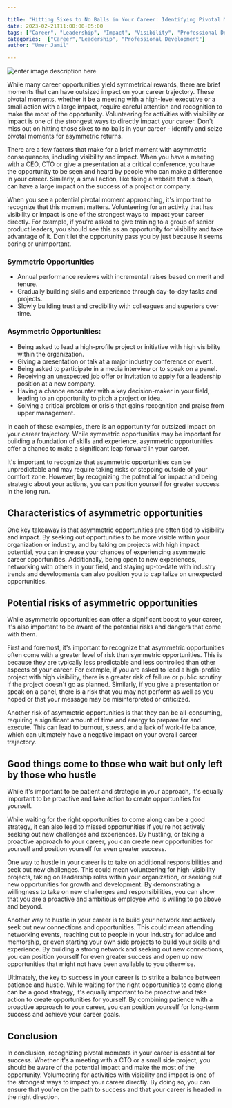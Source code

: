 ```yaml
---

title: "Hitting Sixes to No Balls in Your Career: Identifying Pivotal Moments for Asymmetric Returns"
date: 2023-02-21T11:00:00+05:00
tags: ["Career", "Leadership", "Impact", "Visibility", "Professional Development"]
categories:  ["Career","Leadership", "Professional Development"]
author: "Umer Jamil"

---
```


![enter image description here](https://images.unsplash.com/photo-1581325649830-ebaa2e66946a?ixlib=rb-4.0.3&ixid=MnwxMjA3fDB8MHxwaG90by1wYWdlfHx8fGVufDB8fHx8&auto=format&fit=crop&w=1470&q=80)

While many career opportunities yield symmetrical rewards, there are brief moments that can have outsized impact on your career trajectory. These pivotal moments, whether it be a meeting with a high-level executive or a small action with a large impact, require careful attention and recognition to make the most of the opportunity. Volunteering for activities with visibility or impact is one of the strongest ways to directly impact your career. Don't miss out on hitting those sixes to no balls in your career - identify and seize pivotal moments for asymmetric returns.  

There are a few factors that make for a brief moment with asymmetric consequences, including visibility and impact. When you have a meeting with a CEO, CTO or give a presentation at a critical conference, you have the opportunity to be seen and heard by people who can make a difference in your career. Similarly, a small action, like fixing a website that is down, can have a large impact on the success of a project or company.

When you see a potential pivotal moment approaching, it's important to recognize that this moment matters. Volunteering for an activity that has visibility or impact is one of the strongest ways to impact your career directly. For example, if you're asked to give training to a group of senior product leaders, you should see this as an opportunity for visibility and take advantage of it. Don't let the opportunity pass you by just because it seems boring or unimportant.

### Symmetric Opportunities

-   Annual performance reviews with incremental raises based on merit and tenure.
-   Gradually building skills and experience through day-to-day tasks and projects.    
-   Slowly building trust and credibility with colleagues and superiors over time.
  
### Asymmetric Opportunities:

-   Being asked to lead a high-profile project or initiative with high visibility within the organization.
-   Giving a presentation or talk at a major industry conference or event.
-   Being asked to participate in a media interview or to speak on a panel.
-   Receiving an unexpected job offer or invitation to apply for a leadership position at a new company.
-   Having a chance encounter with a key decision-maker in your field, leading to an opportunity to pitch a project or idea.
-   Solving a critical problem or crisis that gains recognition and praise from upper management.

In each of these examples, there is an opportunity for outsized impact on your career trajectory. While symmetric opportunities may be important for building a foundation of skills and experience, asymmetric opportunities offer a chance to make a significant leap forward in your career.

It's important to recognize that asymmetric opportunities can be unpredictable and may require taking risks or stepping outside of your comfort zone. However, by recognizing the potential for impact and being strategic about your actions, you can position yourself for greater success in the long run.

## Characteristics of asymmetric opportunities

One key takeaway is that asymmetric opportunities are often tied to visibility and impact. By seeking out opportunities to be more visible within your organization or industry, and by taking on projects with high impact potential, you can increase your chances of experiencing asymmetric career opportunities. Additionally, being open to new experiences, networking with others in your field, and staying up-to-date with industry trends and developments can also position you to capitalize on unexpected opportunities.

## Potential risks of asymmetric opportunities

While asymmetric opportunities can offer a significant boost to your career, it's also important to be aware of the potential risks and dangers that come with them.

First and foremost, it's important to recognize that asymmetric opportunities often come with a greater level of risk than symmetric opportunities. This is because they are typically less predictable and less controlled than other aspects of your career. For example, if you are asked to lead a high-profile project with high visibility, there is a greater risk of failure or public scrutiny if the project doesn't go as planned. Similarly, if you give a presentation or speak on a panel, there is a risk that you may not perform as well as you hoped or that your message may be misinterpreted or criticized.

Another risk of asymmetric opportunities is that they can be all-consuming, requiring a significant amount of time and energy to prepare for and execute. This can lead to burnout, stress, and a lack of work-life balance, which can ultimately have a negative impact on your overall career trajectory.

## Good things come to those who wait but only left by those who hustle

While it's important to be patient and strategic in your approach, it's equally important to be proactive and take action to create opportunities for yourself.

While waiting for the right opportunities to come along can be a good strategy, it can also lead to missed opportunities if you're not actively seeking out new challenges and experiences. By hustling, or taking a proactive approach to your career, you can create new opportunities for yourself and position yourself for even greater success.

One way to hustle in your career is to take on additional responsibilities and seek out new challenges. This could mean volunteering for high-visibility projects, taking on leadership roles within your organization, or seeking out new opportunities for growth and development. By demonstrating a willingness to take on new challenges and responsibilities, you can show that you are a proactive and ambitious employee who is willing to go above and beyond.

Another way to hustle in your career is to build your network and actively seek out new connections and opportunities. This could mean attending networking events, reaching out to people in your industry for advice and mentorship, or even starting your own side projects to build your skills and experience. By building a strong network and seeking out new connections, you can position yourself for even greater success and open up new opportunities that might not have been available to you otherwise.

Ultimately, the key to success in your career is to strike a balance between patience and hustle. While waiting for the right opportunities to come along can be a good strategy, it's equally important to be proactive and take action to create opportunities for yourself. By combining patience with a proactive approach to your career, you can position yourself for long-term success and achieve your career goals.

## Conclusion

In conclusion, recognizing pivotal moments in your career is essential for success. Whether it's a meeting with a CTO or a small side project, you should be aware of the potential impact and make the most of the opportunity. Volunteering for activities with visibility and impact is one of the strongest ways to impact your career directly. By doing so, you can ensure that you're on the path to success and that your career is headed in the right direction.
